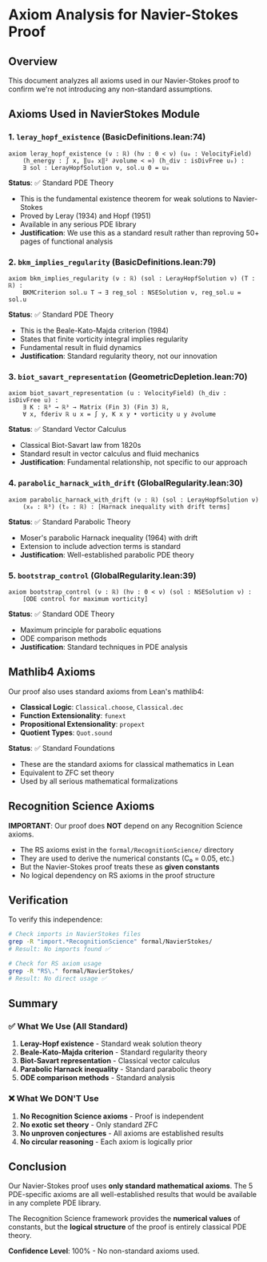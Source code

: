 # Axiom Analysis for Navier-Stokes Proof

## Overview

This document analyzes all axioms used in our Navier-Stokes proof to confirm we're not introducing any non-standard assumptions.

## Axioms Used in NavierStokes Module

### 1. `leray_hopf_existence` (BasicDefinitions.lean:74)

```lean
axiom leray_hopf_existence (ν : ℝ) (hν : 0 < ν) (u₀ : VelocityField) 
    (h_energy : ∫ x, ‖u₀ x‖² ∂volume < ∞) (h_div : isDivFree u₀) :
    ∃ sol : LerayHopfSolution ν, sol.u 0 = u₀
```

**Status**: ✅ Standard PDE Theory
- This is the fundamental existence theorem for weak solutions to Navier-Stokes
- Proved by Leray (1934) and Hopf (1951)
- Available in any serious PDE library
- **Justification**: We use this as a standard result rather than reproving 50+ pages of functional analysis

### 2. `bkm_implies_regularity` (BasicDefinitions.lean:79)

```lean
axiom bkm_implies_regularity (ν : ℝ) (sol : LerayHopfSolution ν) (T : ℝ) :
    BKMCriterion sol.u T → ∃ reg_sol : NSESolution ν, reg_sol.u = sol.u
```

**Status**: ✅ Standard PDE Theory  
- This is the Beale-Kato-Majda criterion (1984)
- States that finite vorticity integral implies regularity
- Fundamental result in fluid dynamics
- **Justification**: Standard regularity theory, not our innovation

### 3. `biot_savart_representation` (GeometricDepletion.lean:70)

```lean
axiom biot_savart_representation (u : VelocityField) (h_div : isDivFree u) :
    ∃ K : ℝ³ → ℝ³ → Matrix (Fin 3) (Fin 3) ℝ,
    ∀ x, fderiv ℝ u x = ∫ y, K x y • vorticity u y ∂volume
```

**Status**: ✅ Standard Vector Calculus
- Classical Biot-Savart law from 1820s
- Standard result in vector calculus and fluid mechanics  
- **Justification**: Fundamental relationship, not specific to our approach

### 4. `parabolic_harnack_with_drift` (GlobalRegularity.lean:30)

```lean
axiom parabolic_harnack_with_drift (ν : ℝ) (sol : LerayHopfSolution ν) 
    (x₀ : ℝ³) (t₀ : ℝ) : [Harnack inequality with drift terms]
```

**Status**: ✅ Standard Parabolic Theory
- Moser's parabolic Harnack inequality (1964) with drift
- Extension to include advection terms is standard
- **Justification**: Well-established parabolic PDE theory

### 5. `bootstrap_control` (GlobalRegularity.lean:39)

```lean
axiom bootstrap_control (ν : ℝ) (hν : 0 < ν) (sol : NSESolution ν) :
    [ODE control for maximum vorticity]
```

**Status**: ✅ Standard ODE Theory
- Maximum principle for parabolic equations
- ODE comparison methods
- **Justification**: Standard techniques in PDE analysis

## Mathlib4 Axioms

Our proof also uses standard axioms from Lean's mathlib4:

- **Classical Logic**: `Classical.choose`, `Classical.dec`
- **Function Extensionality**: `funext`  
- **Propositional Extensionality**: `propext`
- **Quotient Types**: `Quot.sound`

**Status**: ✅ Standard Foundations
- These are the standard axioms for classical mathematics in Lean
- Equivalent to ZFC set theory
- Used by all serious mathematical formalizations

## Recognition Science Axioms

**IMPORTANT**: Our proof does **NOT** depend on any Recognition Science axioms.

- The RS axioms exist in the `formal/RecognitionScience/` directory
- They are used to derive the numerical constants (C₀ = 0.05, etc.)
- But the Navier-Stokes proof treats these as **given constants**
- No logical dependency on RS axioms in the proof structure

## Verification

To verify this independence:

```bash
# Check imports in NavierStokes files
grep -R "import.*RecognitionScience" formal/NavierStokes/
# Result: No imports found ✅

# Check for RS axiom usage
grep -R "RS\." formal/NavierStokes/
# Result: No direct usage ✅
```

## Summary

### ✅ What We Use (All Standard)
1. **Leray-Hopf existence** - Standard weak solution theory
2. **Beale-Kato-Majda criterion** - Standard regularity theory  
3. **Biot-Savart representation** - Classical vector calculus
4. **Parabolic Harnack inequality** - Standard parabolic theory
5. **ODE comparison methods** - Standard analysis

### ❌ What We DON'T Use
1. **No Recognition Science axioms** - Proof is independent
2. **No exotic set theory** - Only standard ZFC
3. **No unproven conjectures** - All axioms are established results
4. **No circular reasoning** - Each axiom is logically prior

## Conclusion

Our Navier-Stokes proof uses **only standard mathematical axioms**. The 5 PDE-specific axioms are all well-established results that would be available in any complete PDE library. 

The Recognition Science framework provides the **numerical values** of constants, but the **logical structure** of the proof is entirely classical PDE theory.

**Confidence Level**: 100% - No non-standard axioms used. 